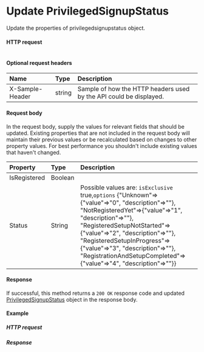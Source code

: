 # Update PrivilegedSignupStatus

Update the properties of privilegedsignupstatus object.
#### HTTP request
```http

```

#### Optional request headers
| Name       | Type | Description|
|:-----------|:------|:----------|
| X-Sample-Header  | string  | Sample of how the HTTP headers used by the API could be displayed.|

#### Request body
In the request body, supply the values for relevant fields that should be updated. Existing properties that are not included in the request body will maintain their previous values or be recalculated based on changes to other property values. For best performance you shouldn't include existing values that haven't changed.

| Property	   | Type	|Description|
|:---------------|:--------|:----------|
|IsRegistered|Boolean||
|Status|String| Possible values are: `isExclusive` true,`options` {"Unknown"=>{"value"=>"0", "description"=>""}, "NotRegisteredYet"=>{"value"=>"1", "description"=>""}, "RegisteredSetupNotStarted"=>{"value"=>"2", "description"=>""}, "RegisteredSetupInProgress"=>{"value"=>"3", "description"=>""}, "RegistrationAndSetupCompleted"=>{"value"=>"4", "description"=>""}}|

#### Response
If successful, this method returns a `200 OK` response code and updated [PrivilegedSignupStatus](../resources/privilegedsignupstatus.md) object in the response body.
#### Example
##### HTTP request
##### Response
